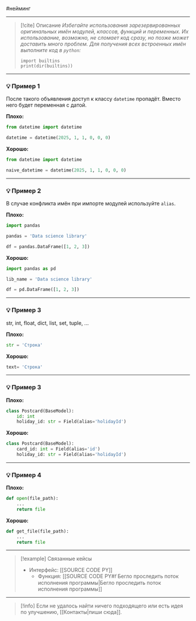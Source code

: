 #нейминг 
***

> [!cite] Описание
>_Избегайте использования зарезервированных оригинальных имён модулей, классов, функций и переменных. Их использование, возможно, не сломает код сразу, но позже может доставить много проблем.
Для получения всех встроенных имён выполните код в `python`:_
>
>```
>import builtins
>print(dir(builtins))
>```

***
### 💡 Пример 1
После такого объявления доступ к классу `datetime` пропадёт. Вместо него будет переменная с датой.

**Плохо:**
```python
from datetime import datetime

datetime = datetime(2025, 1, 1, 0, 0, 0)
```

**Хорошо:**
```python
from datetime import datetime

naive_datetime = datetime(2025, 1, 1, 0, 0, 0)
```

***
### 💡 Пример 2
В случае конфликта имён при импорте модулей используйте `alias`.

**Плохо:**
```python
import pandas

pandas = 'Data science library'

df = pandas.DataFrame([1, 2, 3])
```

**Хорошо:**
```python
import pandas as pd

lib_name = 'Data science library'

df = pd.DataFrame([1, 2, 3])
```

***
### 💡 Пример 3
 str, int, float, dict, list, set, tuple, ...

**Плохо:**
```python
str = 'Строка'
```

**Хорошо:**
```python
text= 'Строка'
```

***
### 💡 Пример 3


**Плохо:**
```python
class Postcard(BaseModel):
    id: int
    holiday_id: str = Field(alias='holidayId')
```

**Хорошо:**
```python
class Postcard(BaseModel):
    card_id: int = Field(alias='id')
    holiday_id: str = Field(alias='holidayId')
```

***
### 💡 Пример 4


**Плохо:**
```python
def open(file_path):
	...
	return file
```

**Хорошо:**
```python
def get_file(file_path):
	...
	return file
```

***

> [!example] Связанные кейсы
>- Интерфейс: [[SOURCE CODE PY]]
>	- Функция: [[SOURCE CODE PY#𝑓 Бегло проследить поток исполнения программы|Бегло проследить поток исполнения программы]]

***

> [!info]
> Если не удалось найти ничего подходящего или есть идея по улучшению, [[Контакты|пиши сюда]].
